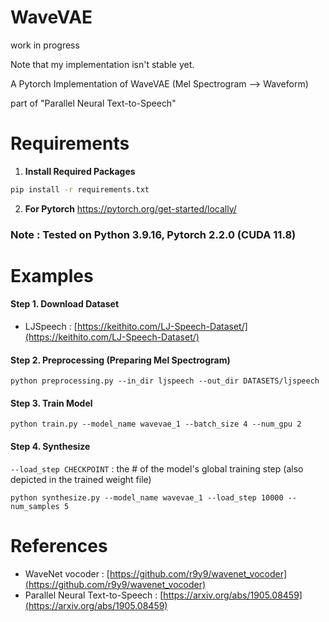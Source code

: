 # WaveVAE

work in progress

Note that my implementation isn't stable yet. 

A Pytorch Implementation of WaveVAE (Mel Spectrogram --> Waveform)

part of "Parallel Neural Text-to-Speech"


# Requirements

1. **Install Required Packages**
```bash
pip install -r requirements.txt
```
2. **For Pytorch**
https://pytorch.org/get-started/locally/

### Note : Tested on Python 3.9.16, Pytorch 2.2.0 (CUDA 11.8)


# Examples

#### Step 1. Download Dataset

- LJSpeech : [https://keithito.com/LJ-Speech-Dataset/](https://keithito.com/LJ-Speech-Dataset/)

#### Step 2. Preprocessing (Preparing Mel Spectrogram)

`python preprocessing.py --in_dir ljspeech --out_dir DATASETS/ljspeech`

#### Step 3. Train Model

`python train.py --model_name wavevae_1 --batch_size 4 --num_gpu 2`

#### Step 4. Synthesize

`--load_step CHECKPOINT` : the # of the model's global training step (also depicted in the trained weight file)

`python synthesize.py --model_name wavevae_1 --load_step 10000 --num_samples 5`

# References

- WaveNet vocoder : [https://github.com/r9y9/wavenet_vocoder](https://github.com/r9y9/wavenet_vocoder)
- Parallel Neural Text-to-Speech : [https://arxiv.org/abs/1905.08459](https://arxiv.org/abs/1905.08459)
